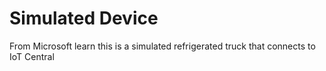 # Simulated Device

From Microsoft learn this is a simulated refrigerated truck that connects to IoT Central